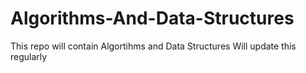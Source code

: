 # Algorithms-And-Data-Structures
This repo will contain Algortihms and Data Structures
Will update this regularly
